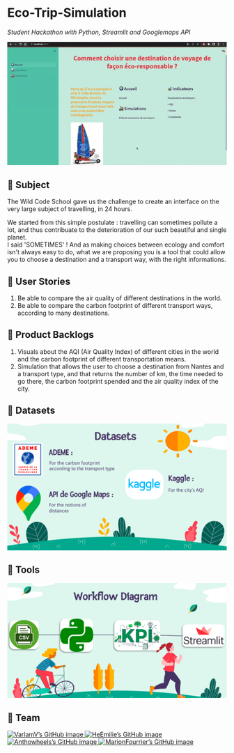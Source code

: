 # Eco-Trip-Simulation
*Student Hackathon with Python, Streamlit and Googlemaps API*

![](Pictures/Hackathon1_Streamlit_EcoTrip.gif)

## :beginner: Subject

The Wild Code School gave us the challenge to create an interface on the very large subject of travelling, in 24 hours. 

We started from this simple postulate : travelling can sometimes pollute a lot, and thus contribuate to the deterioration of our such beautiful and single planet.  
I said 'SOMETIMES' ! And as making choices between ecology and comfort isn't always easy to do, what we are proposing you is a tool that could allow you to choose a destination and a transport way, with the right informations. 


## :notebook_with_decorative_cover: User Stories

1) Be able to compare the air quality of different destinations in the world. 
2) Be able to compare the carbon footprint of different transport ways, according to many destinations. 


## :dart: Product Backlogs

1) Visuals about the AQI (Air Quality Index) of different cities in the world and the carbon footprint of different transportation means.
2) Simulation that allows the user to choose a destination from Nantes and a transport type, and that returns the number of km, the time needed to go there, the carbon footprint spended and the air quality index of the city. 


## :file_folder: Datasets

![](Pictures/Datasets.png)


## :wrench: Tools

![](Pictures/WorkflowDiagram.png)


## :handshake: Team

<a href="https://github.com/VarlamV" target="_blank" rel="noopener noreferrer"><img src="https://crd.so/i/VarlamV?dark&removeLink" alt="VarlamV’s GitHub image" width="400" height="208.5" />
<a href="https://github.com/HeEmilie" target="_blank" rel="noopener noreferrer"><img src="https://crd.so/i/HeEmilie?dark" alt="HeEmilie’s GitHub image" width="400" height="208.5" />
<a href="https://github.com/Anthowheels" target="_blank" rel="noopener noreferrer"><img src="https://crd.so/i/Anthowheels?dark" alt="Anthowheels’s GitHub image" width="400" height="208.5" />
<a href="https://github.com/MarionFourrier" target="_blank" rel="noopener noreferrer"><img src="https://crd.so/i/MarionFourrier?dark" alt="MarionFourrier’s GitHub image" width="400" height="208.5" />
